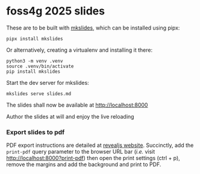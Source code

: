 # foss4g 2025 slides

These are to be built with [mkslides](https://github.com/MartenBE/mkslides), which can be installed using pipx:

```shell
pipx install mkslides
```

Or alternatively, creating a virtualenv and installing it there:

```shell
python3 -m venv .venv
source .venv/bin/activate
pip install mkslides
```

Start the dev server for mkslides:

```mkslides serve slides.md```

The slides shall now be available at <http://localhost:8000>

Author the slides at will and enjoy the live reloading


### Export slides to pdf

PDF export instructions are detailed at [revealjs website](https://revealjs.com/pdf-export/). Succinctly, add 
the `print-pdf` query parameter to the browser URL bar (_i.e._ visit <http://localhost:8000?print-pdf>) then open
the print settings (ctrl + p), remove the margins and add the background and print to PDF.


